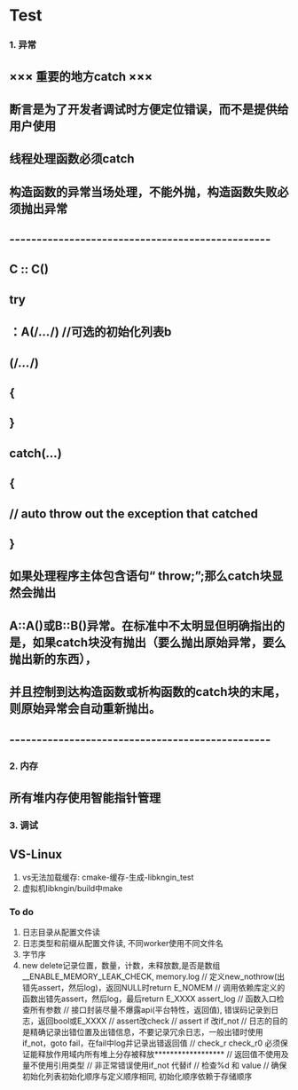 # Test

### 1. 异常
## ××× 重要的地方catch ×××
## 断言是为了开发者调试时方便定位错误，而不是提供给用户使用
## 线程处理函数必须catch
## 构造函数的异常当场处理，不能外抛，构造函数失败必须抛出异常
## ------------------------------------------------
## C :: C()
## try 
##   ：A(/*...*/) //可选的初始化列表b
##   (/*...*/)
## { 
## } 
## catch(...)
## { 
##   // auto throw out the exception that catched
## }
## 如果处理程序主体包含语句“ throw;”;那么catch块显然会抛出
## A::A()或B::B()异常。在标准中不太明显但明确指出的是，如果catch块没有抛出（要么抛出原始异常，要么抛出新的东西），
## 并且控制到达构造函数或析构函数的catch块的末尾，则原始异常会自动重新抛出。
## ------------------------------------------------

### 2. 内存
## 所有堆内存使用智能指针管理

### 3. 调试
## VS-Linux
1. vs无法加载缓存: cmake-缓存-生成-libkngin_test
2. 虚拟机libkngin/build中make

### To do 
1. 日志目录从配置文件读
2. 日志类型和前缀从配置文件读, 不同worker使用不同文件名
3. 字节序
4. new delete记录位置，数量，计数，未释放数,是否是数组 __ENABLE_MEMORY_LEAK_CHECK, memory.log
// 定义new_nothrow(出错先assert，然后log)，返回NULL时return E_NOMEM
// 调用依赖库定义的函数出错先assert，然后log，最后return E_XXXX assert_log
// 函数入口检查所有参数
// 接口封装尽量不爆露api(平台特性，返回值), 错误码记录到日志，返回bool或E_XXXX
// assert改check
// assert if 改if_not
// 日志的目的是精确记录出错位置及出错信息，不要记录冗余日志，一般出错时使用if_not，goto fail，在fail中log并记录出错返回值
// check_r check_r0 必须保证能释放作用域内所有堆上分存被释放******************
// 返回值不使用及量不使用引用类型
// 非正常错误使用if_not 代替if
// 检查%d 和 value
// 确保初始化列表初始化顺序与定义顺序相同, 初始化顺序依赖于存储顺序

